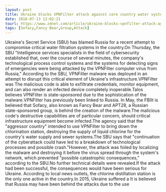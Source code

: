 ```yaml
---
layout: post
title: Ukraine blocks VPNFilter attack against core country water system
date: 2018-07-13 12:02:21
tourl: https://www.zdnet.com/article/ukraine-blocks-vpnfilter-attack-against-core-country-water-system/
tags: [Sofacy,Fancy Bear,Group,Attack]
---
```

Ukraine's Secret Service (SBU) has blamed Russia for a recent attempt to compromise critical water filtration systems in the country.On Thursday, the SBU "Intelligence services specialists in the field of cybersecurity established that, over the course of several minutes, the company's technological process control systems and the systems for detecting signs of emergencies were being attacked by the VPNFilter computer virus from Russia," According to the SBU, VPNFilter malware was deployed in an attempt to disrupt this critical element of Ukraine's infrastructure.VPNFilter was The malicious code is able to exfiltrate credentials, monitor equipment, and can also render an infected device completely inoperable.Talos believes VPNFilter is state-sponsored due to the sophistication of the malware.VPNFilter has previously been linked to Russia. In May, the FBIIt is believed that Sofacy, also known as Fancy Bear and APT28, a Russian state-sponsored group, is behind the creation of the malware.The malicious code's destructive capabilities are of particular concern, should critical infrastructure equipment become infected.The agency said that the "aggressor country" intended to use VPNFilter to bring down the chlorination station, destroying the supply of liquid chlorine for the country's water supply and sewer systems.The SBU says that "continuation of the cyberattack could have led to a breakdown of technological processes and possible crash."However, the attack was foiled by localizing the malware and destroying it before the virus spread through the system's network, which prevented "possible catastrophic consequences," according to the SBU.No further technical details were revealed.If the attack had been successful, the consequences would have been serious for Ukraine. According to local news outlets, the chlorine distillation station is the only one active in the country.In 2015, Ukraine suffered a It is believed that Russia may have been behind the attacks due to the use